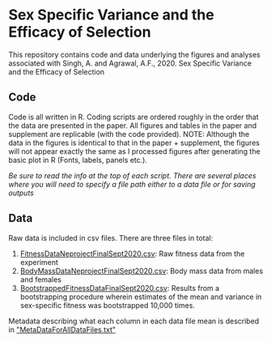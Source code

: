 # Sex Specific Variance and the Efficacy of Selection
This repository contains code and data underlying the figures and analyses associated with Singh, A. and Agrawal, A.F., 2020. Sex Specific Variance and the Efficacy of Selection

## Code 
Code is all written in R. Coding scripts are ordered roughly in the order that the data are presented in the paper. All figures and tables in the paper and supplement are replicable (with the code provided). NOTE: Although the data in the figures is identical to that in the paper + supplement, the figures will not appear exactly the same as I processed figures after generating the basic plot in R (Fonts, labels, panels etc.).

<i>Be sure to read the info at the top of each script. There are several places where you will need to specify a file path either to a data file or for saving outputs</i>

## Data
Raw data is included in csv files. There are three files in total:
  1. [FitnessDataNeprojectFinalSept2020.csv](https://github.com/asingh164/SexSpecificVarianceEfficacyOfSelection/blob/master/FitnessDataNeprojectFinalSept2020.csv): Raw fitness data from the experiment 
  2. [BodyMassDataNeprojectFinalSept2020.csv](https://github.com/asingh164/SexSpecificVarianceEfficacyOfSelection/blob/master/BodyMassDataNeprojectFinalSept2020.csv): Body mass data from males and females
  3. [BootstrappedFitnessDataFinalSept2020.csv](https://github.com/asingh164/SexSpecificVarianceEfficacyOfSelection/blob/master/BootstrappedFitnessDataFinalSept2020.csv): Results from a bootstrapping procedure wherein estimates of the mean and variance in sex-specific fitness was bootstrapped 10,000 times.
  
Metadata describing what each column in each data file mean is described in ["MetaDataForAllDataFiles.txt"](https://github.com/asingh164/SexSpecificVarianceEfficacyOfSelection/blob/master/MetaDataForAllDataFiles.txt)

